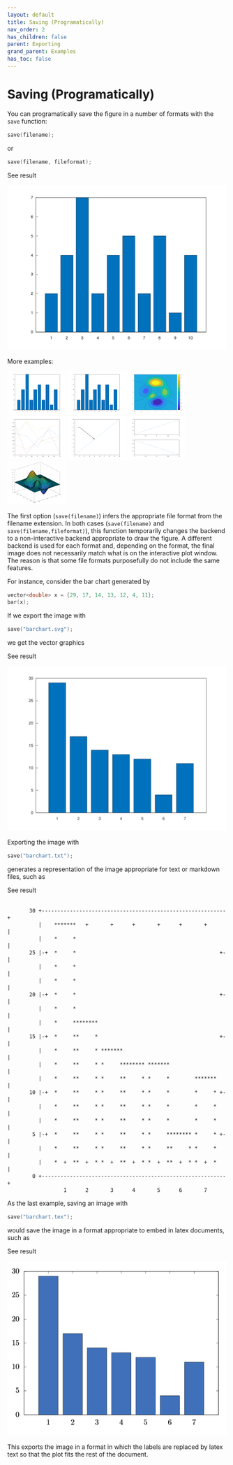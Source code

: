 ```yaml
---
layout: default
title: Saving (Programatically)
nav_order: 2
has_children: false
parent: Exporting
grand_parent: Examples
has_toc: false
---
```

# Saving (Programatically)

You can programatically save the figure in a number of formats with the `save` function:

```cpp
save(filename);
```

or

```cpp
save(filename, fileformat);
```


See result
    
[![example_save_1](save/save_1.png)](https://github.com/alandefreitas/matplotplusplus/blob/master/examples/exporting/save/save_1.cpp)

More examples:
    
[![example_save_2](save/save_2_thumb.png)](https://github.com/alandefreitas/matplotplusplus/blob/master/examples/exporting/save/save_2.cpp)  [![example_save_3](save/save_3_thumb.png)](https://github.com/alandefreitas/matplotplusplus/blob/master/examples/exporting/save/save_3.cpp)  [![example_save_4](save/save_4_thumb.png)](https://github.com/alandefreitas/matplotplusplus/blob/master/examples/exporting/save/save_4.cpp)  [![example_save_5](save/save_5_thumb.png)](https://github.com/alandefreitas/matplotplusplus/blob/master/examples/exporting/save/save_5.cpp)  [![example_save_6](save/save_6_thumb.png)](https://github.com/alandefreitas/matplotplusplus/blob/master/examples/exporting/save/save_6.cpp)  [![example_save_7](save/save_7_thumb.png)](https://github.com/alandefreitas/matplotplusplus/blob/master/examples/exporting/save/save_7.cpp)  [![example_save_8](save/save_8_thumb.png)](https://github.com/alandefreitas/matplotplusplus/blob/master/examples/exporting/save/save_8.cpp)
 

The first option (`save(filename)`) infers the appropriate file format from the filename extension. In both cases (`save(filename)` and `save(filename,fileformat)`), this function temporarily changes the backend to a non-interactive backend appropriate to draw the figure. A different backend is used for each format and, depending on the format, the final image does not necessarily match what is on the interactive plot window. The reason is that some file formats purposefully do not include the same features.

 For instance, consider the bar chart generated by
 
 ```cpp
 vector<double> x = {29, 17, 14, 13, 12, 4, 11};
 bar(x);
 ```
 
 If we export the image with
 
 ```cpp
 save("barchart.svg");
 ```
 
 we get the vector graphics 


See result

 ![Barchart as SVG file](../../img/barchart.svg)

 
 Exporting the image with
 
 ```cpp
 save("barchart.txt");
 ```
 
 generates a representation of the image appropriate for text or markdown files, such as
 
 
See result

 
 ```
 
        30 +-----------------------------------------------------------+
           |    *******   +       +      +       +      +       +      |
           |    *     *                                                |
        25 |-+  *     *                                              +-|
           |    *     *                                                |
           |    *     *                                                |
        20 |-+  *     *                                              +-|
           |    *     *                                                |
           |    *     ********                                         |
        15 |-+  *     **     *                                       +-|
           |    *     **     * *******                                 |
           |    *     **     * *     ******** *******                  |
           |    *     **     * *     **     * *     *        *******   |
        10 |-+  *     **     * *     **     * *     *        *     * +-|
           |    *     **     * *     **     * *     *        *     *   |
           |    *     **     * *     **     * *     *        *     *   |
         5 |-+  *     **     * *     **     * *     ******** *     * +-|
           |    *     **     * *     **     * *     **     * *     *   |
           |    *  +  **  +  * *  +  **  +  * *  +  **  +  * *  +  *   |
         0 +-----------------------------------------------------------+
                   1      2       3      4       5      6       7
 
 ```
 
 
 As the last example, saving an image with
 
 ```cpp
 save("barchart.tex");
 ```
 
 would save the image in a format appropriate to embed in latex documents, such as
  

See result

 ![Barchart - Latex](../../img/barchart.png) 

  
 This exports the image in a format in which the labels are replaced by latex text so that the plot fits the rest of the document.



